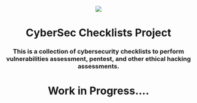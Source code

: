 <p align="center">
  <img src=https://user-images.githubusercontent.com/3420247/257683378-d3fb1b8f-fe85-4964-91fa-c9ef61aa9291.png>
</p>

<h1 align="center"> CyberSec Checklists Project</h1>

<h3 align="center">This is a collection of cybersecurity checklists to perform vulnerabilities assessment, pentest, and other ethical hacking assessments.</h3>


<h1 align="Center">Work in Progress....</h1>
